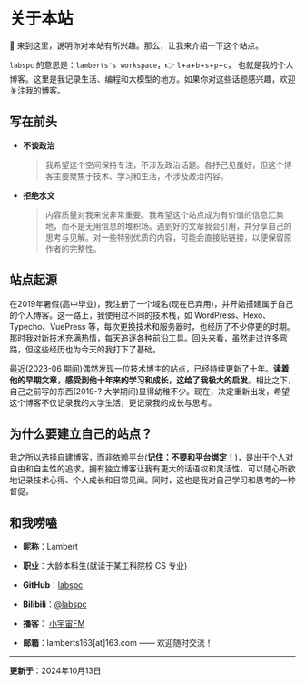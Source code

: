 
# 关于本站

👏 来到这里，说明你对本站有所兴趣。那么，让我来介绍一下这个站点。

`labspc` 的意思是：`lamberts's workspace`，👉 `l`+`a`+`b`+`s`+`p`+`c`， 也就是我的个人博客。这里是我记录生活、编程和大模型的地方。如果你对这些话题感兴趣，欢迎关注我的博客。
## 写在前头

- **不谈政治**
  > 我希望这个空间保持专注，不涉及政治话题。各抒己见虽好，但这个博客主要聚焦于技术、学习和生活，不涉及政治内容。

- **拒绝水文**
  > 内容质量对我来说非常重要。我希望这个站点成为有价值的信息汇集地，而不是无用信息的堆积场。遇到好的文章我会引用，并分享自己的思考与见解。对一些特别优质的内容，可能会直接贴链接，以便保留原作者的完整性。

## 站点起源

在2019年暑假(高中毕业)，我注册了一个域名(现在已弃用)，并开始搭建属于自己的个人博客。这一路上，我使用过不同的技术栈，如 WordPress、Hexo、Typecho、VuePress 等，每次更换技术和服务器时，也经历了不少停更的时期。那时我对新技术充满热情，每天追逐各种前沿工具。回头来看，虽然走过许多弯路，但这些经历也为今天的我打下了基础。

最近(2023-06 期间)偶然发现一位技术博主的站点，已经持续更新了十年。**读着他的早期文章，感受到他十年来的学习和成长，这给了我极大的启发**。相比之下，自己之前写的东西(2019-? 大学期间)显得幼稚不少。现在，决定重新出发，希望这个博客不仅记录我的大学生活，更记录我的成长与思考。

## 为什么要建立自己的站点？

我之所以选择自建博客，而非依赖平台(**记住：不要和平台绑定！**)，是出于个人对自由和自主性的追求。拥有独立博客让我有更大的话语权和灵活性，可以随心所欲地记录技术心得、个人成长和日常见闻。同时，这也是我对自己学习和思考的一种督促。


## 和我唠嗑

- **昵称**：Lambert

- **职业**：大龄本科生(就读于某工科院校 CS 专业)
- **GitHub**：[labspc](https://github.com/labspc "@labspc")

- **Bilibili**：[@labspc](https://space.bilibili.com/370214419 "@labspc")

- **播客**： [小宇宙FM](https://www.xiaoyuzhoufm.com/podcast/649c5f4764b8ac51c8368155 "小宇宙FM")
 
- **邮箱**：lamberts163[at]163.com —— 欢迎随时交流！

---
**更新于**：2024年10月13日
